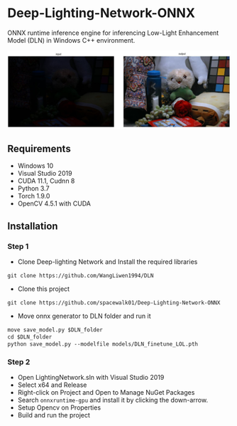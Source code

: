 # Deep-Lighting-Network-ONNX

ONNX runtime inference engine for inferencing Low-Light Enhancement Model (DLN) in Windows C++ environment.
 
![demo](Example.JPG)

## Requirements
- Windows 10
- Visual Studio 2019
- CUDA 11.1, Cudnn 8
- Python 3.7
- Torch 1.9.0
- OpenCV 4.5.1 with CUDA

## Installation

### Step 1
- Clone Deep-lighting Network and Install the required libraries
``` 
git clone https://github.com/WangLiwen1994/DLN 
```
- Clone this project
```
git clone https://github.com/spacewalk01/Deep-Lighting-Network-ONNX
```
- Move onnx generator to DLN folder and run it
```
move save_model.py $DLN_folder 
cd $DLN_folder
python save_model.py --modelfile models/DLN_finetune_LOL.pth
```
### Step 2
- Open LightingNetwork.sln with Visual Studio 2019
- Select x64 and Release 
- Right-click on Project and Open to Manage NuGet Packages
- Search ```onnxruntime-gpu``` and install it by clicking the down-arrow.
- Setup Opencv on Properties
- Build and run the project

